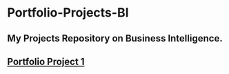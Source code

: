 # Portfolio-Projects-BI

## My Projects Repository on Business Intelligence.

## [Portfolio Project 1](https://github.com/AnvikKumar/Portfolio-Projects-BI/tree/main/Portfolio-project-1-Power-BI)
